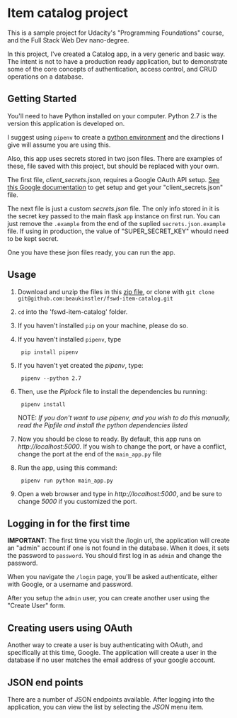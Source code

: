 # Item catalog project


This is a sample project for Udacity's "Programming Foundations" course, and the Full Stack Web Dev nano-degree.

 In this project, I've created a Catalog app, in a very generic and basic way.  The intent is not to have a production ready application, but to demonstrate some of the core concepts of authentication, access control, and CRUD operations on a database.

## Getting Started


You'll need to have Python installed on your computer. Python 2.7 is the version this application is developed on.

I suggest using `pipenv` to create a [python environment](https://docs.pipenv.org/) and the directions I give will assume you are using this.

Also, this app uses secrets stored in two json files. There are examples of these, file saved with this project, but should be replaced with your own.

The first file, _client_secrets.json_, requires a Google OAuth API setup.  [See this Google documentation](https://developers.google.com/identity/protocols/OAuth2) to get setup and get your "client_secrets.json" file.

The next file is just a custom _secrets.json_ file.  The only info stored in it is the secret key passed to the main flask `app` instance on first run. You can just remove the `.example` from the end of the suplied `secrets.json.example` file. If using in production, the value of "SUPER_SECRET_KEY" whould need to be kept secret.

One you have these json files ready, you can run the app.

## Usage


1. Download and unzip the files in this [zip file](https://github.com/beaukinstler/fswd-item-catalog/archive/submition1.zip), 
or clone with `git clone git@github.com:beaukinstler/fswd-item-catalog.git`
1. `cd` into the 'fswd-item-catalog' folder.
1. If you haven't installed `pip` on your machine, please do so.
1. If you haven't installed `pipenv`, type

        pip install pipenv

1. If you haven't yet created the _pipenv_, type:

        pipenv --python 2.7

1. Then, use the _Piplock_ file to install the dependencies bu running:

        pipenv install
        
    NOTE: _If you don't want to use pipenv, and you wish to do this manually, read the _Pipfile_ and install the python dependencies listed_

1. Now you should be close to ready. By default, this app runs on _http://localhost:5000_.  If you wish to change the port, or have a conflict, change the port at the end of the `main_app.py` file

1. Run the app, using this command:

        pipenv run python main_app.py

1. Open a web browser and type in _http://localhost:5000_, and be sure to change _5000_ if you customized the port.

## Logging in for the first time

__IMPORTANT__: The first time you visit the /login url, the application will create an "admin" account if one is not found in the database.  When it does, it sets the password to `password`.  You should first log in as `admin` and change the password.

When you navigate the `/login` page, you'll be asked authenticate, either with Google, or a username and password. 

After you setup the `admin` user, you can create another user using the "Create User" form.

## Creating users using OAuth
Another way to create a user is buy authenticating with OAuth, and specifically at this time, Google. The application will create a user in the database if no user matches the email address of your google account.

## JSON end points

There are a number of JSON endpoints available. After logging into the application, you can view the list by selecting the _JSON_ menu item.